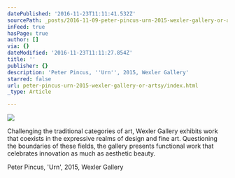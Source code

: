 ```yaml
---
datePublished: '2016-11-23T11:11:41.532Z'
sourcePath: _posts/2016-11-09-peter-pincus-urn-2015-wexler-gallery-or-artsy.md
inFeed: true
hasPage: true
author: []
via: {}
dateModified: '2016-11-23T11:11:27.854Z'
title: ''
publisher: {}
description: 'Peter Pincus, ''Urn'', 2015, Wexler Gallery'
starred: false
url: peter-pincus-urn-2015-wexler-gallery-or-artsy/index.html
_type: Article

---
```

<article style=""><img src="https://imgflo.herokuapp.com/graph/2b2431f8e7ba7b0/e8cbcea9647d7981cbbde68f2187abdc/noop.jpg?input=https%3A%2F%2Fd32dm0rphc51dk.cloudfront.net%2FrwBPuisy3fb89cJtRJ5bMw%2Flarge.jpg" /><p>Challenging the traditional categories of art, Wexler Gallery exhibits work that coexists in the expressive realms of design and fine art. Questioning the boundaries of these fields, the gallery presents functional work that celebrates innovation as much as aesthetic beauty.</p></article>

Peter Pincus, 'Urn', 2015, Wexler Gallery